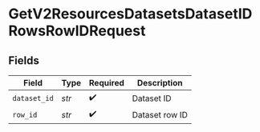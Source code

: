 # GetV2ResourcesDatasetsDatasetIDRowsRowIDRequest


## Fields

| Field              | Type               | Required           | Description        |
| ------------------ | ------------------ | ------------------ | ------------------ |
| `dataset_id`       | *str*              | :heavy_check_mark: | Dataset ID         |
| `row_id`           | *str*              | :heavy_check_mark: | Dataset row ID     |